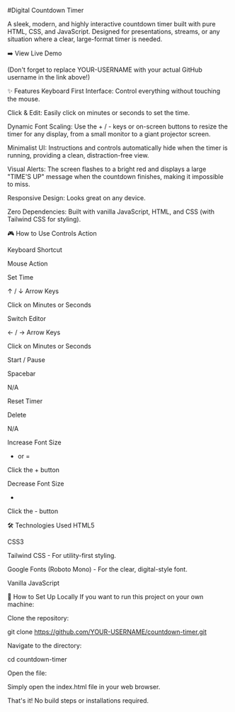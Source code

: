 #Digital Countdown Timer

A sleek, modern, and highly interactive countdown timer built with pure HTML, CSS, and JavaScript. Designed for presentations, streams, or any situation where a clear, large-format timer is needed.

➡️ View Live Demo

(Don't forget to replace YOUR-USERNAME with your actual GitHub username in the link above!)

✨ Features
Keyboard First Interface: Control everything without touching the mouse.

Click & Edit: Easily click on minutes or seconds to set the time.

Dynamic Font Scaling: Use the + / - keys or on-screen buttons to resize the timer for any display, from a small monitor to a giant projector screen.

Minimalist UI: Instructions and controls automatically hide when the timer is running, providing a clean, distraction-free view.

Visual Alerts: The screen flashes to a bright red and displays a large "TIME'S UP" message when the countdown finishes, making it impossible to miss.

Responsive Design: Looks great on any device.

Zero Dependencies: Built with vanilla JavaScript, HTML, and CSS (with Tailwind CSS for styling).

🎮 How to Use
Controls
Action

Keyboard Shortcut

Mouse Action

Set Time

↑ / ↓ Arrow Keys

Click on Minutes or Seconds

Switch Editor

← / → Arrow Keys

Click on Minutes or Seconds

Start / Pause

Spacebar

N/A

Reset Timer

Delete

N/A

Increase Font Size

+ or =

Click the + button

Decrease Font Size

-

Click the - button

🛠️ Technologies Used
HTML5

CSS3

Tailwind CSS - For utility-first styling.

Google Fonts (Roboto Mono) - For the clear, digital-style font.

Vanilla JavaScript

🚀 How to Set Up Locally
If you want to run this project on your own machine:

Clone the repository:

git clone https://github.com/YOUR-USERNAME/countdown-timer.git

Navigate to the directory:

cd countdown-timer

Open the file:

Simply open the index.html file in your web browser.

That's it! No build steps or installations required.

